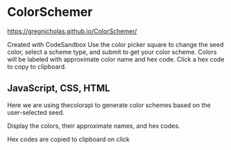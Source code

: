 # ColorSchemer

https://gregnicholas.github.io/ColorSchemer/


Created with CodeSandbox
Use the color picker square to change the seed color, select a scheme type, and submit to get your color scheme. Colors will be labeled with approximate color name and hex code. Click a hex code to copy to clipboard.

## JavaScript, CSS, HTML

Here we are using thecolorapi to generate color schemes based on the user-selected seed.

Display the colors, their approximate names, and hex codes.

Hex codes are copied to clipboard on click
